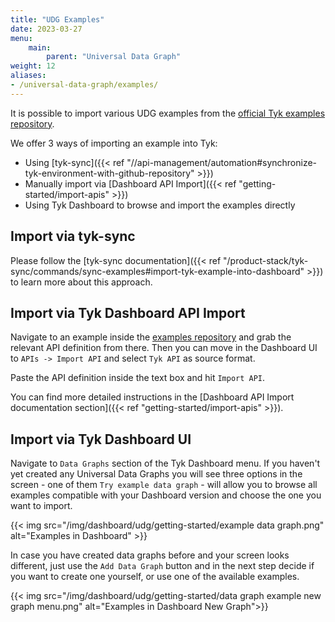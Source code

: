 ```yaml
---
title: "UDG Examples"
date: 2023-03-27
menu:
    main:
        parent: "Universal Data Graph"
weight: 12
aliases:
- /universal-data-graph/examples/
---
```


It is possible to import various UDG examples from the [official Tyk examples repository](https://github.com/TykTechnologies/tyk-examples).

We offer 3 ways of importing an example into Tyk:
 - Using [tyk-sync]({{< ref "//api-management/automation#synchronize-tyk-environment-with-github-repository" >}})
 - Manually import via [Dashboard API Import]({{< ref "getting-started/import-apis" >}})
- Using Tyk Dashboard to browse and import the examples directly

## Import via tyk-sync

Please follow the [tyk-sync documentation]({{< ref "/product-stack/tyk-sync/commands/sync-examples#import-tyk-example-into-dashboard" >}}) to learn more about this approach.

## Import via Tyk Dashboard API Import

Navigate to an example inside the [examples repository](https://github.com/TykTechnologies/tyk-examples) and grab the relevant API definition from there.
Then you can move in the Dashboard UI to `APIs -> Import API` and select `Tyk API` as source format.

Paste the API definition inside the text box and hit `Import API`.

You can find more detailed instructions in the [Dashboard API Import documentation section]({{< ref "getting-started/import-apis" >}}).

## Import via Tyk Dashboard UI

Navigate to `Data Graphs` section of the Tyk Dashboard menu. If you haven't yet created any Universal Data Graphs you will see three options in the screen - one of them `Try example data graph` - will allow you to browse all examples compatible with your Dashboard version and choose the one you want to import.

{{< img src="/img/dashboard/udg/getting-started/example data graph.png" alt="Examples in Dashboard" >}}

In case you have created data graphs before and your screen looks different, just use the `Add Data Graph` button and in the next step decide if you want to create one yourself, or use one of the available examples.

{{< img src="/img/dashboard/udg/getting-started/data graph example new graph menu.png" alt="Examples in Dashboard New Graph">}}